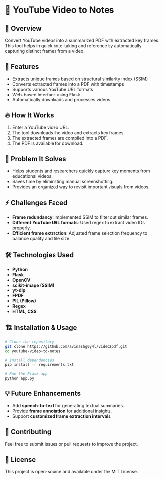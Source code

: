 # 📌 YouTube Video to Notes

## 🎯 Overview
Convert YouTube videos into a summarized PDF with extracted key frames. This tool helps in quick note-taking and reference by automatically capturing distinct frames from a video.

## 🚀 Features
- Extracts unique frames based on structural similarity index (SSIM)
- Converts extracted frames into a PDF with timestamps
- Supports various YouTube URL formats
- Web-based interface using Flask
- Automatically downloads and processes videos

## 🔥 How It Works
1. Enter a YouTube video URL.
2. The tool downloads the video and extracts key frames.
3. The extracted frames are compiled into a PDF.
4. The PDF is available for download.

## 🎯 Problem It Solves
- Helps students and researchers quickly capture key moments from educational videos.
- Saves time by eliminating manual screenshotting.
- Provides an organized way to revisit important visuals from videos.

## ⚡ Challenges Faced
- **Frame redundancy**: Implemented SSIM to filter out similar frames.
- **Different YouTube URL formats**: Used regex to extract video IDs properly.
- **Efficient frame extraction**: Adjusted frame selection frequency to balance quality and file size.

## 🛠 Technologies Used
- **Python**
- **Flask**
- **OpenCV**
- **scikit-image (SSIM)**
- **yt-dlp**
- **FPDF**
- **PIL (Pillow)**
- **Regex**
- **HTML, CSS**

## 🏗 Installation & Usage
```bash
# Clone the repository
git clone https://github.com/avinashg0y4l/video2pdf.git
cd youtube-video-to-notes

# Install dependencies
pip install -r requirements.txt

# Run the Flask app
python app.py
```

## 💡 Future Enhancements
- Add **speech-to-text** for generating textual summaries.
- Provide **frame annotation** for additional insights.
- Support **customized frame extraction intervals**.

## 🤝 Contributing
Feel free to submit issues or pull requests to improve the project.

## 📜 License
This project is open-source and available under the MIT License.

